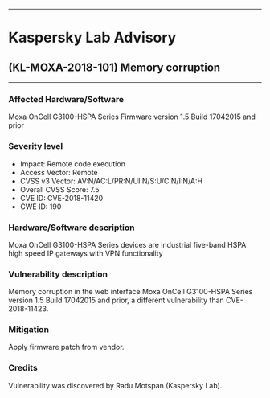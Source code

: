 ***

# Kaspersky Lab Advisory

## (KL-MOXA-2018-101) Memory corruption

***


### Affected Hardware/Software
Moxa OnCell G3100-HSPA Series Firmware version 1.5 Build 17042015 and prior

### Severity level
* Impact: Remote code execution
* Access Vector: Remote
* CVSS v3 Vector: AV:N/AC:L/PR:N/UI:N/S:U/C:N/I:N/A:H
* Overall CVSS Score: 7.5
* CVE ID: CVE-2018-11420
* CWE ID: 190

### Hardware/Software description
Moxa OnCell G3100-HSPA Series devices are industrial five-band HSPA high speed IP gateways with VPN functionality

### Vulnerability description
Memory corruption in the web interface Moxa OnCell G3100-HSPA Series version 1.5 Build 17042015 and prior, a different vulnerability than CVE-2018-11423.

### Mitigation
Apply firmware patch from vendor.

### Credits
Vulnerability was discovered by Radu Motspan (Kaspersky Lab).

